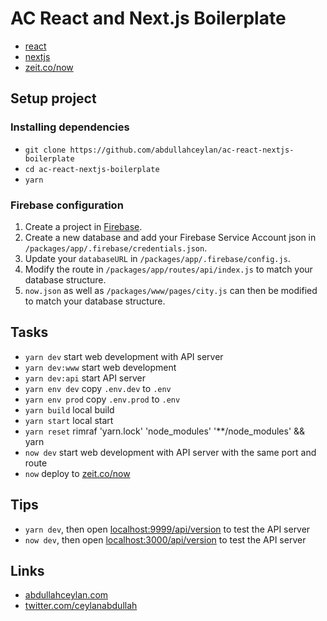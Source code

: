 # AC React and Next.js Boilerplate

- [react](https://reactjs.org/)
- [nextjs](https://nextjs.org/)
- [zeit.co/now](https://zeit.co/now)

## Setup project
### Installing dependencies
- `git clone https://github.com/abdullahceylan/ac-react-nextjs-boilerplate`
- `cd ac-react-nextjs-boilerplate`
- `yarn`

### Firebase configuration
1. Create a project in [Firebase](https://firebase.google.com/docs/firestore/quickstart).
2. Create a new database and add your Firebase Service Account json in `/packages/app/.firebase/credentials.json`.
3. Update your `databaseURL` in `/packages/app/.firebase/config.js`.
4. Modify the route in `/packages/app/routes/api/index.js` to match your database structure.
5. `now.json` as well as `/packages/www/pages/city.js` can then be modified to match your database structure.

## Tasks

- `yarn dev` start web development with API server
- `yarn dev:www` start web development
- `yarn dev:api` start API server
- `yarn env dev` copy `.env.dev` to `.env`
- `yarn env prod` copy `.env.prod` to `.env`
- `yarn build` local build
- `yarn start` local start
- `yarn reset` rimraf 'yarn.lock' 'node_modules' '\*\*/node_modules' && yarn
- `now dev` start web development with API server with the same port and route
- `now` deploy to [zeit.co/now](https://zeit.co/now)

## Tips

- `yarn dev`, then open [localhost:9999/api/version](http://localhost:9999/api/version) to test the API server
- `now dev`, then open [localhost:3000/api/version](http://localhost:3000/api/version) to test the API server

## Links

- [abdullahceylan.com](https://abdullahceylan.com)
- [twitter.com/ceylanabdullah](https://twitter.com/ceylanabdullah)
